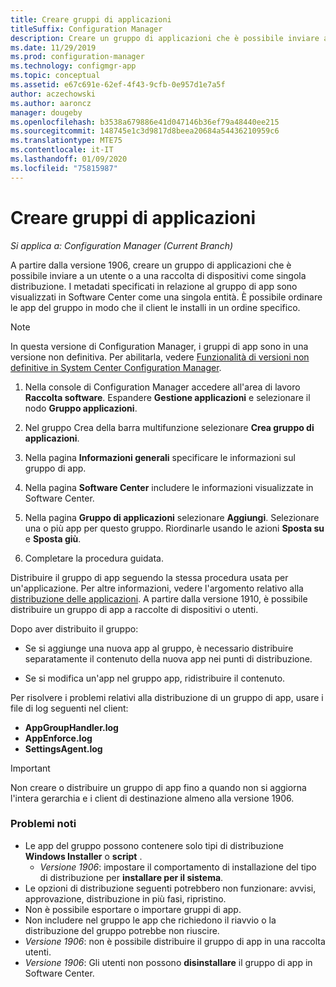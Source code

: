 ```yaml
---
title: Creare gruppi di applicazioni
titleSuffix: Configuration Manager
description: Creare un gruppo di applicazioni che è possibile inviare a un utente o a una raccolta di dispositivi come singola distribuzione in Configuration Manager.
ms.date: 11/29/2019
ms.prod: configuration-manager
ms.technology: configmgr-app
ms.topic: conceptual
ms.assetid: e67c691e-62ef-4f43-9cfb-0e957d1e7a5f
author: aczechowski
ms.author: aaroncz
manager: dougeby
ms.openlocfilehash: b3538a679886e41d047146b36ef79a48440ee215
ms.sourcegitcommit: 148745e1c3d9817d8beea20684a54436210959c6
ms.translationtype: MTE75
ms.contentlocale: it-IT
ms.lasthandoff: 01/09/2020
ms.locfileid: "75815987"
---
```

# <a name="create-application-groups"></a>Creare gruppi di applicazioni

*Si applica a: Configuration Manager (Current Branch)*

<!--3555907-->

A partire dalla versione 1906, creare un gruppo di applicazioni che è possibile inviare a un utente o a una raccolta di dispositivi come singola distribuzione. I metadati specificati in relazione al gruppo di app sono visualizzati in Software Center come una singola entità. È possibile ordinare le app del gruppo in modo che il client le installi in un ordine specifico.

> [!Note]  
> In questa versione di Configuration Manager, i gruppi di app sono in una versione non definitiva. Per abilitarla, vedere [Funzionalità di versioni non definitive in System Center Configuration Manager](/configmgr/core/servers/manage/pre-release-features).  

1. Nella console di Configuration Manager accedere all'area di lavoro **Raccolta software**. Espandere **Gestione applicazioni** e selezionare il nodo **Gruppo applicazioni**.  

1. Nel gruppo Crea della barra multifunzione selezionare **Crea gruppo di applicazioni**.

1. Nella pagina **Informazioni generali** specificare le informazioni sul gruppo di app.  

1. Nella pagina **Software Center** includere le informazioni visualizzate in Software Center.  

1. Nella pagina **Gruppo di applicazioni** selezionare **Aggiungi**. Selezionare una o più app per questo gruppo. Riordinarle usando le azioni **Sposta su** e **Sposta giù**.  

1. Completare la procedura guidata.  

Distribuire il gruppo di app seguendo la stessa procedura usata per un'applicazione. Per altre informazioni, vedere l'argomento relativo alla [distribuzione delle applicazioni](/configmgr/apps/deploy-use/deploy-applications). A partire dalla versione 1910, è possibile distribuire un gruppo di app a raccolte di dispositivi o utenti.

Dopo aver distribuito il gruppo:

- Se si aggiunge una nuova app al gruppo, è necessario distribuire separatamente il contenuto della nuova app nei punti di distribuzione.

- Se si modifica un'app nel gruppo app, ridistribuire il contenuto.

Per risolvere i problemi relativi alla distribuzione di un gruppo di app, usare i file di log seguenti nel client:

- **AppGroupHandler.log**
- **AppEnforce.log**
- **SettingsAgent.log**

> [!Important]  
> Non creare o distribuire un gruppo di app fino a quando non si aggiorna l'intera gerarchia e i client di destinazione almeno alla versione 1906.

### <a name="known-issues"></a>Problemi noti

- Le app del gruppo possono contenere solo tipi di distribuzione **Windows Installer** o **script** .
  - *Versione 1906*: impostare il comportamento di installazione del tipo di distribuzione per **installare per il sistema**.
- Le opzioni di distribuzione seguenti potrebbero non funzionare: avvisi, approvazione, distribuzione in più fasi, ripristino.
- Non è possibile esportare o importare gruppi di app.
- Non includere nel gruppo le app che richiedono il riavvio o la distribuzione del gruppo potrebbe non riuscire.
- *Versione 1906*: non è possibile distribuire il gruppo di app in una raccolta utenti.
- *Versione 1906*: Gli utenti non possono **disinstallare** il gruppo di app in Software Center.

